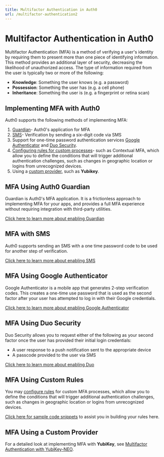 ```yaml
---
title: Multifactor Authentication in Auth0
url: /multifactor-authentication2
---
```


# Multifactor Authentication in Auth0

Multifactor Authentication (MFA) is a method of verifying a user's identity by requiring them to present more than one piece of identifying information. This method provides an additional layer of security, decreasing the likelihood of unauthorized access. The type of information required from the user is typically two or more of the following:

* **Knowledge**: Something the user knows (e.g. a password)
* **Possession**: Something the user has (e.g. a cell phone)
* **Inheritance**: Something the user is (e.g. a fingerprint or retina scan)

## Implementing MFA with Auth0

Auth0 supports the following methods of implementing MFA:

1. [Guardian](/multifactor-authentication2#mfa-using-auth0-guardian)- Auth0's application for MFA
2. [SMS](/multifactor-authentication2#mfa-with-sms)- Verification by sending a six-digit code via SMS
3. Support for one-time password authentication services [Google Authenticator](/multifactor-authentication2#mfa-using-google-authenticator) and [Duo Security](/multifactor-authentication2#mfa-using-duo-security).
4. [Configuring rules for custom processes](/multifactor-authentication2#mfa-using-custom-rules)- such as Contextual MFA, which allow you to define the conditions that will trigger additional authentication challenges, such as changes in geographic location or logins from unrecognized devices.
5. Using a [custom provider](/multifactor-authentication2#mfa-using-a-custom-provider), such as **Yubikey**.

## MFA Using Auth0 Guardian 

Guardian is Auth0's MFA application. It is a frictionless approach to implementing MFA for your apps, and provides a full MFA experience without requiring integration with third-party utilities.

[Click here to learn more about enabling Guardian](/multifactor-authentication/guardian)

## MFA with SMS

Auth0 supports sending an SMS with a one time password code to be used for another step of verification.

[Click here to learn more about enabling SMS](/multifactor-authentication/guardian/admin-guide#support-for-sms)

## MFA Using Google Authenticator

Google Authenticator is a mobile app that generates 2-step verification codes. This creates a one-time use password that is used as the second factor after your user has attempted to log in with their Google credentials.

[Click here to learn more about enabling Google Authenticator](/multifactor-authentication/google-auth)

## MFA Using Duo Security

Duo Security allows you to request either of the following as your second factor once the user has provided their initial login credentials:

* A user response to a push notification sent to the appropriate device
* A passcode provided to the user via SMS

[Click here to learn more about enabling Duo](/multifactor-authentication/duo)

## MFA Using Custom Rules

You may [configure rules](/rules) for custom MFA processes, which allow you to define the conditions that will trigger additional authentication challenges, such as changes in geographic location or logins from unrecognized devices.

[Click here for sample code snippets](/multifactor-authentication/custom) to assist you in building your rules here.

## MFA Using a Custom Provider

For a detailed look at implementing MFA with **YubiKey**, see [Multifactor Authentication with YubiKey-NEO](/multifactor-authentication/yubikey).
